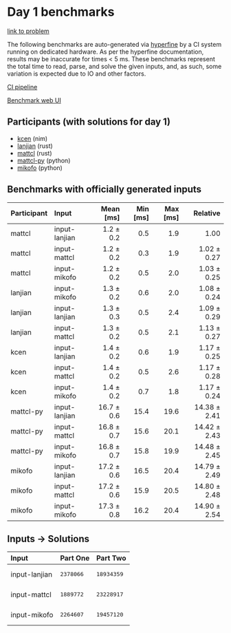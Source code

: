 # Day 1 benchmarks

[link to problem](https://adventofcode.com/2024/day/1)

The following benchmarks are auto-generated via
[hyperfine](https://github.com/sharkdp/hyperfine) by a CI system running on
dedicated hardware. As per the hyperfine documentation, results may be
inaccurate for times < 5 ms. These benchmarks represent the total time to read,
parse, and solve the given inputs, and, as such, some variation is expected due
to IO and other factors.

[CI pipeline](http://ci.papercode.net:8080/teams/main/pipelines/aoc2024)

[Benchmark web UI](https://aoc.ancalagon.black)


## Participants (with solutions for day 1)

- [kcen](https://github.com/kcen/aoc2024) (nim)
- [lanjian](https://github.com/lanjian/aoc-2024) (rust)
- [mattcl](https://github.com/mattcl/aoc2024) (rust)
- [mattcl-py](https://github.com/mattcl/aoc2024-py) (python)
- [mikofo](https://github.com/mikofo/aoc2024) (python)


## Benchmarks with officially generated inputs

| Participant | Input | Mean [ms] | Min [ms] | Max [ms] | Relative |
|:---|:---|---:|---:|---:|---:|
| mattcl | input-lanjian | 1.2 ± 0.2 | 0.5 | 1.9 | 1.00 |
| mattcl | input-mattcl | 1.2 ± 0.2 | 0.3 | 1.9 | 1.02 ± 0.27 |
| mattcl | input-mikofo | 1.2 ± 0.2 | 0.5 | 2.0 | 1.03 ± 0.25 |
| lanjian | input-mikofo | 1.3 ± 0.2 | 0.6 | 2.0 | 1.08 ± 0.24 |
| lanjian | input-lanjian | 1.3 ± 0.3 | 0.5 | 2.4 | 1.09 ± 0.29 |
| lanjian | input-mattcl | 1.3 ± 0.2 | 0.5 | 2.1 | 1.13 ± 0.27 |
| kcen | input-lanjian | 1.4 ± 0.2 | 0.6 | 1.9 | 1.17 ± 0.25 |
| kcen | input-mattcl | 1.4 ± 0.2 | 0.5 | 2.6 | 1.17 ± 0.28 |
| kcen | input-mikofo | 1.4 ± 0.2 | 0.7 | 1.8 | 1.17 ± 0.24 |
| mattcl-py | input-lanjian | 16.7 ± 0.6 | 15.4 | 19.6 | 14.38 ± 2.41 |
| mattcl-py | input-mattcl | 16.8 ± 0.7 | 15.6 | 20.1 | 14.42 ± 2.43 |
| mattcl-py | input-mikofo | 16.8 ± 0.7 | 15.8 | 19.9 | 14.48 ± 2.45 |
| mikofo | input-lanjian | 17.2 ± 0.6 | 16.5 | 20.4 | 14.79 ± 2.49 |
| mikofo | input-mattcl | 17.2 ± 0.6 | 15.9 | 20.5 | 14.80 ± 2.48 |
| mikofo | input-mikofo | 17.3 ± 0.8 | 16.2 | 20.4 | 14.90 ± 2.54 |


## Inputs -> Solutions

| Input | Part One | Part Two |
|:---|:---|:---|
|input-lanjian|<pre>2378066</pre>|<pre>18934359</pre>|
|input-mattcl|<pre>1889772</pre>|<pre>23228917</pre>|
|input-mikofo|<pre>2264607</pre>|<pre>19457120</pre>|